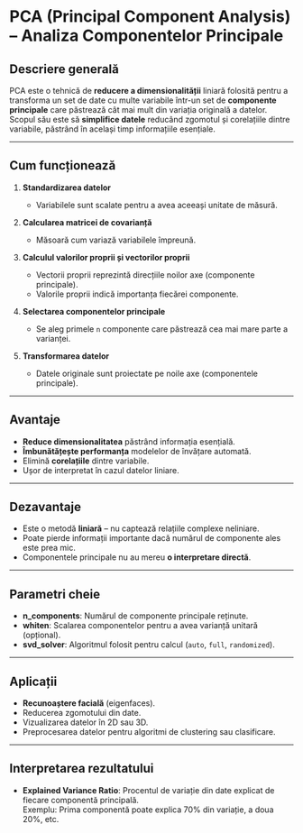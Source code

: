 # PCA (Principal Component Analysis) – Analiza Componentelor Principale

## Descriere generală
PCA este o tehnică de **reducere a dimensionalității** liniară folosită pentru a transforma un set de date cu multe variabile într-un set de **componente principale** care păstrează cât mai mult din variația originală a datelor.  
Scopul său este să **simplifice datele** reducând zgomotul și corelațiile dintre variabile, păstrând în același timp informațiile esențiale.

---

## Cum funcționează
1. **Standardizarea datelor**  
   - Variabilele sunt scalate pentru a avea aceeași unitate de măsură.

2. **Calcularea matricei de covarianță**  
   - Măsoară cum variază variabilele împreună.

3. **Calculul valorilor proprii și vectorilor proprii**  
   - Vectorii proprii reprezintă direcțiile noilor axe (componente principale).
   - Valorile proprii indică importanța fiecărei componente.

4. **Selectarea componentelor principale**  
   - Se aleg primele `n` componente care păstrează cea mai mare parte a varianței.

5. **Transformarea datelor**  
   - Datele originale sunt proiectate pe noile axe (componentele principale).

---

## Avantaje
- **Reduce dimensionalitatea** păstrând informația esențială.
- **Îmbunătățește performanța** modelelor de învățare automată.
- Elimină **corelațiile** dintre variabile.
- Ușor de interpretat în cazul datelor liniare.

---

## Dezavantaje
- Este o metodă **liniară** – nu captează relațiile complexe neliniare.
- Poate pierde informații importante dacă numărul de componente ales este prea mic.
- Componentele principale nu au mereu **o interpretare directă**.

---

## Parametri cheie
- **n_components**: Numărul de componente principale reținute.
- **whiten**: Scalarea componentelor pentru a avea varianță unitară (opțional).
- **svd_solver**: Algoritmul folosit pentru calcul (`auto`, `full`, `randomized`).

---

## Aplicații
- **Recunoaștere facială** (eigenfaces).
- Reducerea zgomotului din date.
- Vizualizarea datelor în 2D sau 3D.
- Preprocesarea datelor pentru algoritmi de clustering sau clasificare.

---

## Interpretarea rezultatului
- **Explained Variance Ratio**: Procentul de variație din date explicat de fiecare componentă principală.  
  Exemplu: Prima componentă poate explica 70% din variație, a doua 20%, etc.
